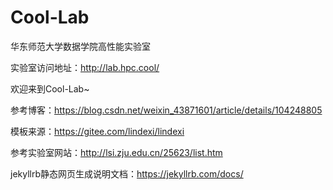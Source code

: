 # Cool-Lab
华东师范大学数据学院高性能实验室

实验室访问地址：http://lab.hpc.cool/

欢迎来到Cool-Lab~

参考博客：https://blog.csdn.net/weixin_43871601/article/details/104248805

模板来源：https://gitee.com/lindexi/lindexi

参考实验室网站：http://lsi.zju.edu.cn/25623/list.htm

jekyllrb静态网页生成说明文档：https://jekyllrb.com/docs/
